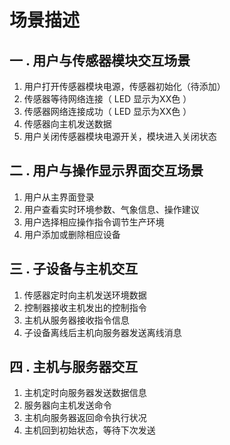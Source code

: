 # 场景描述



## 一 .  用户与传感器模块交互场景

1. 用户打开传感器模块电源，传感器初始化（待添加）
2. 传感器等待网络连接（ LED 显示为XX色 ）
3. 传感器网络连接成功（ LED 显示为XX色 ）
4. 传感器向主机发送数据
5. 用户关闭传感器模块电源开关，模块进入关闭状态

## 二 .  用户与操作显示界面交互场景

1. 用户从主界面登录
2. 用户查看实时环境参数、气象信息、操作建议
3. 用户选择相应操作指令调节生产环境
4. 用户添加或删除相应设备

## 三 .  子设备与主机交互

1. 传感器定时向主机发送环境数据
2. 控制器接收主机发出的控制指令
3. 主机从服务器接收指令信息
4. 子设备离线后主机向服务器发送离线消息

## 四 .  主机与服务器交互

1. 主机定时向服务器发送数据信息
2. 服务器向主机发送命令
3. 主机向服务器返回命令执行状况
4. 主机回到初始状态，等待下次发送


